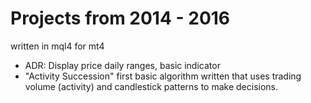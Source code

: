 # Projects from 2014 - 2016 
written in mql4 for mt4
- ADR: Display price daily ranges, basic indicator
- "Activity Succession" first basic algorithm written that uses trading volume (activity) and candlestick patterns to make decisions. 

